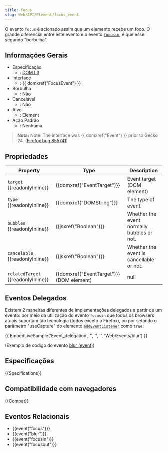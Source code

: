 ```yaml
---
title: focus
slug: Web/API/Element/focus_event
---
```


O evento `focus` é acionado assim que um elemento recebe um foco. O grande diferencial entre este evento e o evento [`focusin`](/pt-BR/docs/Mozilla_event_reference/focusin), é que esse segundo "borbulha".

## Informações Gerais

- Especificação
  - : [DOM L3](https://www.w3.org/TR/DOM-Level-3-Events/#event-type-focus)
- Interface
  - : {{ domxref("FocusEvent") }}
- Borbulha
  - : Não
- Cancelável
  - : Não
- Alvo
  - : Element
- Ação Padrão
  - : Nenhuma.

> **Nota:** Note: The interface was {{ domxref("Event") }} prior to Gecko 24. ([Firefox bug 855741](https://bugzil.la/855741))

## Propriedades

| Property                           | Type                                     | Description                                |
| ---------------------------------- | ---------------------------------------- | ------------------------------------------ |
| `target` {{readonlyInline}}        | {{domxref("EventTarget")}}               | Event target (DOM element)                 |
| `type` {{readonlyInline}}          | {{domxref("DOMString")}}                 | The type of event.                         |
| `bubbles` {{readonlyInline}}       | {{jsxref("Boolean")}}                    | Whether the event normally bubbles or not. |
| `cancelable` {{readonlyInline}}    | {{jsxref("Boolean")}}                    | Whether the event is cancellable or not.   |
| `relatedTarget` {{readonlyInline}} | {{domxref("EventTarget")}} (DOM element) | null                                       |

## Eventos Delegados

Existem 2 maneiras diferentes de implementações delegados a partir de um evento: por meio da utilização do evento `focusin` que todos os browsers atuais suportam tão tecnologia (todos exceto o Firefox), ou por setando o parâmetro "useCapture" do elemento [`addEventListener`](/pt-BR/docs/DOM/element.addEventListener) como `true`:

{{ EmbedLiveSample('Event_delegation', '', '', '', 'Web/Events/blur') }}

(Exemplo de codigo do evento [blur (event)](/pt-BR/docs/Web/Events/blur))

## Especificações

{{Specifications}}

## Compatibilidade com navegadores

{{Compat}}

## Eventos Relacionais

- {{event("focus")}}
- {{event("blur")}}
- {{event("focusin")}}
- {{event("focusout")}}
